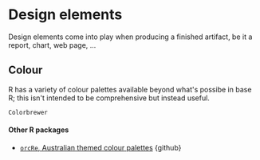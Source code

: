 # Design elements

Design elements come into play when producing a finished artifact, be it a report, chart, web page, ...


## Colour

R has a variety of colour palettes available beyond what's possibe in base R; this isn't intended to be comprehensive but instead useful.

`Colorbrewer`

#### Other R packages

* [`orcRe`, Australian themed colour palettes](https://github.com/ropenscilabs/ochRe) {github}


